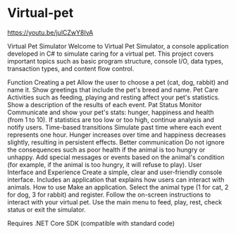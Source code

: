 # Virtual-pet
https://youtu.be/julCZwY8IvA

Virtual Pet Simulator
Welcome to Virtual Pet Simulator, a console application developed in C# to simulate caring for a virtual pet. This project covers important topics such as basic program structure, console I/O, data types, transaction types, and content flow control.

Function
Creating a pet
Allow the user to choose a pet (cat, dog, rabbit) and name it.
Show greetings that include the pet's breed and name.
Pet Care
Activities such as feeding, playing and resting affect your pet's statistics.
Show a description of the results of each event.
Pat Status Monitor
Communicate and show your pet's stats: hunger, happiness and health (from 1 to 10).
If statistics are too low or too high, continue analysis and notify users.
Time-based transitions
Simulate past time where each event represents one hour.
Hunger increases over time and happiness decreases slightly, resulting in persistent effects.
Better communication
Do not ignore the consequences such as poor health if the animal is too hungry or unhappy.
Add special messages or events based on the animal's condition (for example, if the animal is too hungry, it will refuse to play).
User Interface and Experience
Create a simple, clear and user-friendly console interface.
Includes an application that explains how users can interact with animals.
How to use
Make an application.
Select the animal type (1 for cat, 2 for dog, 3 for rabbit) and register.
Follow the on-screen instructions to interact with your virtual pet.
Use the main menu to feed, play, rest, check status or exit the simulator.

Requires .NET Core SDK (compatible with standard code)
